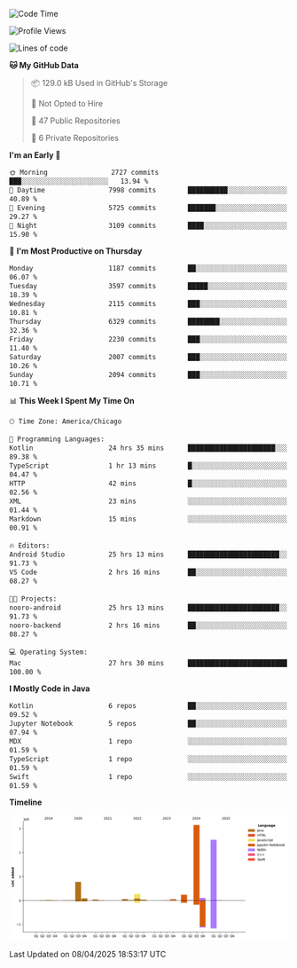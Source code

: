 <!--START_SECTION:waka-->
![Code Time](http://img.shields.io/badge/Code%20Time-1%2C195%20hrs%202%20mins-blue)

![Profile Views](http://img.shields.io/badge/Profile%20Views-0-blue)

![Lines of code](https://img.shields.io/badge/From%20Hello%20World%20I%27ve%20Written-7.4%20million%20lines%20of%20code-blue)

**🐱 My GitHub Data** 

> 📦 129.0 kB Used in GitHub's Storage 
 > 
> 🚫 Not Opted to Hire
 > 
> 📜 47 Public Repositories 
 > 
> 🔑 6 Private Repositories 
 > 
**I'm an Early 🐤** 

```text
🌞 Morning                2727 commits        ███░░░░░░░░░░░░░░░░░░░░░░   13.94 % 
🌆 Daytime                7998 commits        ██████████░░░░░░░░░░░░░░░   40.89 % 
🌃 Evening                5725 commits        ███████░░░░░░░░░░░░░░░░░░   29.27 % 
🌙 Night                  3109 commits        ████░░░░░░░░░░░░░░░░░░░░░   15.90 % 
```
📅 **I'm Most Productive on Thursday** 

```text
Monday                   1187 commits        ██░░░░░░░░░░░░░░░░░░░░░░░   06.07 % 
Tuesday                  3597 commits        █████░░░░░░░░░░░░░░░░░░░░   18.39 % 
Wednesday                2115 commits        ███░░░░░░░░░░░░░░░░░░░░░░   10.81 % 
Thursday                 6329 commits        ████████░░░░░░░░░░░░░░░░░   32.36 % 
Friday                   2230 commits        ███░░░░░░░░░░░░░░░░░░░░░░   11.40 % 
Saturday                 2007 commits        ███░░░░░░░░░░░░░░░░░░░░░░   10.26 % 
Sunday                   2094 commits        ███░░░░░░░░░░░░░░░░░░░░░░   10.71 % 
```


📊 **This Week I Spent My Time On** 

```text
🕑︎ Time Zone: America/Chicago

💬 Programming Languages: 
Kotlin                   24 hrs 35 mins      ██████████████████████░░░   89.38 % 
TypeScript               1 hr 13 mins        █░░░░░░░░░░░░░░░░░░░░░░░░   04.47 % 
HTTP                     42 mins             █░░░░░░░░░░░░░░░░░░░░░░░░   02.56 % 
XML                      23 mins             ░░░░░░░░░░░░░░░░░░░░░░░░░   01.44 % 
Markdown                 15 mins             ░░░░░░░░░░░░░░░░░░░░░░░░░   00.91 % 

🔥 Editors: 
Android Studio           25 hrs 13 mins      ███████████████████████░░   91.73 % 
VS Code                  2 hrs 16 mins       ██░░░░░░░░░░░░░░░░░░░░░░░   08.27 % 

🐱‍💻 Projects: 
nooro-android            25 hrs 13 mins      ███████████████████████░░   91.73 % 
nooro-backend            2 hrs 16 mins       ██░░░░░░░░░░░░░░░░░░░░░░░   08.27 % 

💻 Operating System: 
Mac                      27 hrs 30 mins      █████████████████████████   100.00 % 
```

**I Mostly Code in Java** 

```text
Kotlin                   6 repos             ██░░░░░░░░░░░░░░░░░░░░░░░   09.52 % 
Jupyter Notebook         5 repos             ██░░░░░░░░░░░░░░░░░░░░░░░   07.94 % 
MDX                      1 repo              ░░░░░░░░░░░░░░░░░░░░░░░░░   01.59 % 
TypeScript               1 repo              ░░░░░░░░░░░░░░░░░░░░░░░░░   01.59 % 
Swift                    1 repo              ░░░░░░░░░░░░░░░░░░░░░░░░░   01.59 % 
```



**Timeline**

![Lines of Code chart](https://raw.githubusercontent.com/phanijsp/phanijsp/main/assets/bar_graph.png)


 Last Updated on 08/04/2025 18:53:17 UTC
<!--END_SECTION:waka-->

